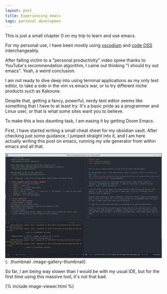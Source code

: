 ```yaml
---
layout: post
title: Experiencing emacs
tags: personal developmen
---
```


This is just a small chapter 0 on my trip to learn and use emacs.

For my personal use, I have been mostly using [vscodium](https://vscodium.com) and [code OSS](https://github.com/microsoft/vscode/wiki/Differences-between-the-repository-and-Visual-Studio-Code) interchangeably.

After falling victim to a "personal productivity" video spree thanks to YouTube's recommendation algorithm, I came out thinking "I should try out emacs". Yeah, a weird conclusion.

I am not ready to dive deep into using terminal applications as my only text editor, to take a side in the vim vs emacs war, or to try different niche products such as Kakoune.

Despite that, getting a fancy, powerful, nerdy text editor seems like something that I have to at least try. It's a basic pride as a programmer and Linux user, or that is what some sites want you to believe.

To make this a less daunting task, I am easing it by getting Doom Emacs.

First, I have started writing a small cheat sheet for my obsidian vault. After checking just some guidance, I jumped straight into it, and I am here actually writing this post on emacs, running my site generator from within emacs and all that.

![Look mum, I am using emacs!](/assets/images/blog/2023-10-23/emacs.png "Look mum, I am using emacs!"){: .thumbnail .image-gallery-thumbnail}

So far, I am being way slower than I would be with my usual IDE, but for the first time using this massive tool, it's not that bad. 

{% include image-viewer.html %}
